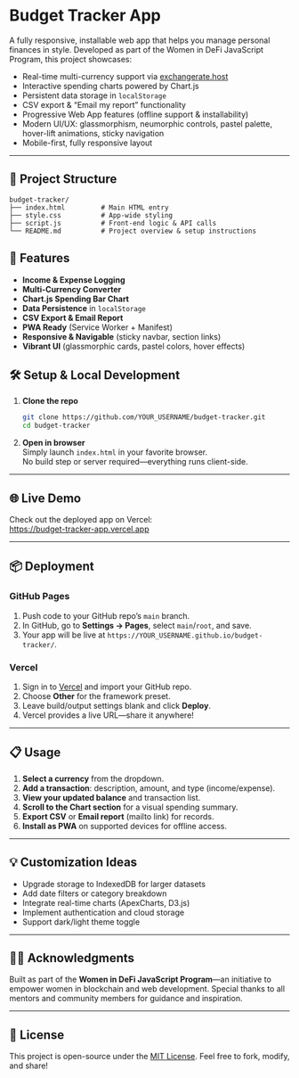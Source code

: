 # Budget Tracker App

A fully responsive, installable web app that helps you manage personal finances in style. Developed as part of the Women in DeFi JavaScript Program, this project showcases:

- Real-time multi-currency support via [exchangerate.host](https://exchangerate.host)  
- Interactive spending charts powered by Chart.js  
- Persistent data storage in `localStorage`  
- CSV export & “Email my report” functionality  
- Progressive Web App features (offline support & installability)  
- Modern UI/UX: glassmorphism, neumorphic controls, pastel palette, hover-lift animations, sticky navigation  
- Mobile-first, fully responsive layout  

---

## 📂 Project Structure

```
budget-tracker/
├── index.html         # Main HTML entry
├── style.css          # App-wide styling
├── script.js          # Front-end logic & API calls
└── README.md          # Project overview & setup instructions
```


## 🚀 Features

- **Income & Expense Logging**  
- **Multi-Currency Converter**  
- **Chart.js Spending Bar Chart**  
- **Data Persistence** in `localStorage`  
- **CSV Export & Email Report**  
- **PWA Ready** (Service Worker + Manifest)  
- **Responsive & Navigable** (sticky navbar, section links)  
- **Vibrant UI** (glassmorphic cards, pastel colors, hover effects)


## 🛠️ Setup & Local Development

1. **Clone the repo**  
   ```bash
   git clone https://github.com/YOUR_USERNAME/budget-tracker.git
   cd budget-tracker
   ```

2. **Open in browser**  
   Simply launch `index.html` in your favorite browser.  
   No build step or server required—everything runs client-side.

---

## 🌐 Live Demo

Check out the deployed app on Vercel:  
https://budget-tracker-app.vercel.app

---

## 📦 Deployment

### GitHub Pages

1. Push code to your GitHub repo’s `main` branch.  
2. In GitHub, go to **Settings → Pages**, select `main`/`root`, and save.  
3. Your app will be live at `https://YOUR_USERNAME.github.io/budget-tracker/`.

### Vercel

1. Sign in to [Vercel](https://vercel.com) and import your GitHub repo.  
2. Choose **Other** for the framework preset.  
3. Leave build/output settings blank and click **Deploy**.  
4. Vercel provides a live URL—share it anywhere!

---

## 📋 Usage

1. **Select a currency** from the dropdown.  
2. **Add a transaction**: description, amount, and type (income/expense).  
3. **View your updated balance** and transaction list.  
4. **Scroll to the Chart section** for a visual spending summary.  
5. **Export CSV** or **Email report** (mailto link) for records.  
6. **Install as PWA** on supported devices for offline access.

---

## 💡 Customization Ideas

- Upgrade storage to IndexedDB for larger datasets  
- Add date filters or category breakdown  
- Integrate real-time charts (ApexCharts, D3.js)  
- Implement authentication and cloud storage  
- Support dark/light theme toggle  

---

## 👩‍💻 Acknowledgments

Built as part of the **Women in DeFi JavaScript Program**—an initiative to empower women in blockchain and web development. Special thanks to all mentors and community members for guidance and inspiration.

---

## 📄 License

This project is open-source under the [MIT License](LICENSE). Feel free to fork, modify, and share!
